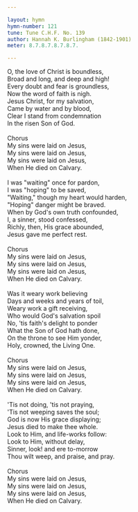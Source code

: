 ```yaml
---

layout: hymn
hymn-number: 121
tune: Tune C.H.F. No. 139
author: Hannah K. Burlingham (1842-1901)
meter: 8.7.8.7.8.7.8.7.

---
```

O, the love of Christ is boundless,<br>Broad and long, and deep and high!<br>Every doubt and fear is groundless,<br>Now the word of faith is nigh.<br>Jesus Christ, for my salvation,<br>Came by water and by blood,<br>Clear I stand from condemnation<br>In the risen Son of God.<br><br>Chorus<br>My sins were laid on Jesus,<br>My sins were laid on Jesus,<br>My sins were laid on Jesus,<br>When He died on Calvary.<br><br>I was "waiting" once for pardon,<br>I was "hoping" to be saved,<br>"Waiting," though my heart would harden,<br>"Hoping" danger might be braved.<br>When by God's own truth confounded,<br>I, a sinner, stood confessed,<br>Richly, then, His grace abounded,<br>Jesus gave me perfect rest.<br><br>Chorus<br>My sins were laid on Jesus,<br>My sins were laid on Jesus,<br>My sins were laid on Jesus,<br>When He died on Calvary.<br><br>Was it weary work believing<br>Days and weeks and years of toil,<br>Weary work a gift receiving,<br>Who would God's salvation spoil<br>No, 'tis faith's delight to ponder<br>What the Son of God hath done,<br>On the throne to see Him yonder,<br>Holy, crowned, the Living One.<br><br>Chorus<br>My sins were laid on Jesus,<br>My sins were laid on Jesus,<br>My sins were laid on Jesus,<br>When He died on Calvary.<br><br>'Tis not doing, 'tis not praying,<br>'Tis not weeping saves the soul;<br>God is now His grace displaying;<br>Jesus died to make thee whole.<br>Look to Him, and life-works follow:<br>Look to Him, without delay,<br>Sinner, look! and ere to-morrow<br>Thou wilt weep, and praise, and pray.<br><br>Chorus<br>My sins were laid on Jesus,<br>My sins were laid on Jesus,<br>My sins were laid on Jesus,<br>When He died on Calvary.<br><br><br>
